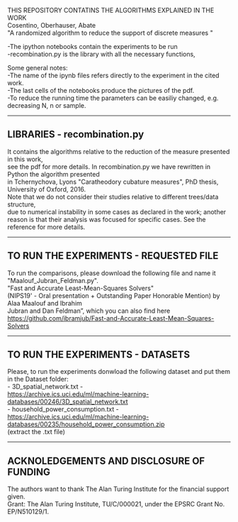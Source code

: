 THIS REPOSITORY CONTATINS THE ALGORITHMS EXPLAINED IN THE WORK<br />
Cosentino, Oberhauser, Abate<br />
"A randomized algorithm to reduce the support of discrete measures "<br />

-The ipython notebooks contain the experiments to be run<br />
-recombination.py is the library with all the necessary functions,<br />

Some general notes:<br />
-The name of the ipynb files refers directly to the experiment in the cited work.<br />
-The last cells of the notebooks produce the pictures of the pdf.<br />
-To reduce the running time the parameters can be easiliy changed, e.g. decreasing N, n or sample.<br />

---------------------------------------------------
LIBRARIES - recombination.py
---------------------------------------------------
It contains the algorithms relative to the reduction of the measure presented in this work,<br />
see the pdf for more details. In recombination.py we have rewritten in Python the algorithm presented<br />
in Tchernychova, Lyons "Caratheodory cubature measures", PhD thesis, University of Oxford, 2016.<br />
Note that we do not consider their studies relative to different trees/data structure,<br />
due to numerical instability in some cases as declared in the work; another<br />
reason is that their analysis was focused for specific cases. See the reference for more details.<br />

---------------------------------------------------
TO RUN THE EXPERIMENTS - REQUESTED FILE
---------------------------------------------------
To run the comparisons, please download the following file and name it "Maalouf_Jubran_Feldman.py".<br />
"Fast and Accurate Least-Mean-Squares Solvers"<br />
(NIPS19' - Oral presentation + Outstanding Paper Honorable Mention) by Alaa Maalouf and Ibrahim<br />
Jubran and Dan Feldman”, which you can also find here<br />
https://github.com/ibramjub/Fast-and-Accurate-Least-Mean-Squares-Solvers<br />

---------------------------------------------------
TO RUN THE EXPERIMENTS - DATASETS
---------------------------------------------------
Please, to run the experiments donwload the following dataset and put them in the Dataset folder:<br />
	- 3D_spatial_network.txt -<br />
      https://archive.ics.uci.edu/ml/machine-learning-databases/00246/3D_spatial_network.txt<br />
	- household_power_consumption.txt -<br />
      https://archive.ics.uci.edu/ml/machine-learning-databases/00235/household_power_consumption.zip<br />
      (extract the .txt file)<br />

---------------------------------------------------
ACKNOLEDGEMENTS AND DISCLOSURE OF FUNDING
---------------------------------------------------
The authors want to thank The Alan Turing Institute for the financial support given.<br />
Grant: The Alan Turing Institute, TU/C/000021, under the EPSRC Grant No. EP/N510129/1.<br />
